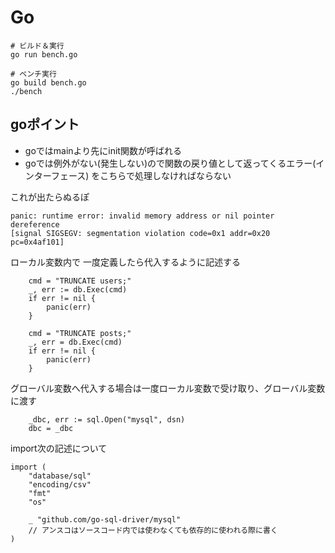 # Go

```
# ビルド＆実行
go run bench.go

# ベンチ実行
go build bench.go
./bench
```

## goポイント
- goではmainより先にinit関数が呼ばれる
- goでは例外がない(発生しない)ので関数の戻り値として返ってくるエラー(インターフェース)
をこちらで処理しなければならない


これが出たらぬるぽ
```
panic: runtime error: invalid memory address or nil pointer dereference
[signal SIGSEGV: segmentation violation code=0x1 addr=0x20 pc=0x4af101]
```


ローカル変数内で
一度定義したら代入するように記述する
```
	cmd = "TRUNCATE users;"
	_, err := db.Exec(cmd)
	if err != nil {
		panic(err)
	}

	cmd = "TRUNCATE posts;"
	_, err = db.Exec(cmd)
	if err != nil {
		panic(err)
	}
```

グローバル変数へ代入する場合は一度ローカル変数で受け取り、グローバル変数に渡す
```
	_dbc, err := sql.Open("mysql", dsn)
	dbc = _dbc
```


import次の記述について
```
import (
	"database/sql"
	"encoding/csv"
	"fmt"
	"os"

	_ "github.com/go-sql-driver/mysql"
    // アンスコはソースコード内では使わなくても依存的に使われる際に書く
)

```